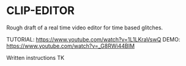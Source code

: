 # CLIP-EDITOR
Rough draft of a real time video editor for time based glitches.


TUTORIAL: https://www.youtube.com/watch?v=1L1LKraVswQ
DEMO: https://www.youtube.com/watch?v=_G8RWi44BIM

Written instructions TK
